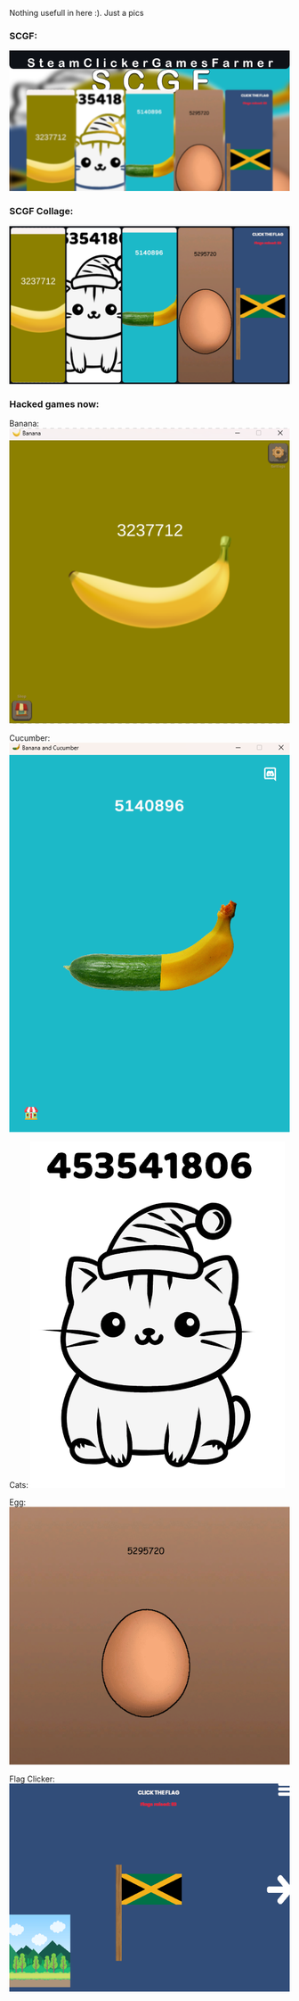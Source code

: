 Nothing usefull in here :). Just a pics


### SCGF:
![SCGF](https://raw.githubusercontent.com/Aksel911/SCGF/main/git-pics/scgf.png)


### SCGF Collage:
![SCGF](https://raw.githubusercontent.com/Aksel911/SCGF/main/git-pics/scgf-collage.png)


### Hacked games now:

Banana:
![SCGF](https://raw.githubusercontent.com/Aksel911/SCGF/main/git-pics/Banana.png)

Cucumber:
![SCGF](https://raw.githubusercontent.com/Aksel911/SCGF/main/git-pics/Cucumber.png)

Cats:
![SCGF](https://raw.githubusercontent.com/Aksel911/SCGF/main/git-pics/Cats.png)

Egg:
![SCGF](https://raw.githubusercontent.com/Aksel911/SCGF/main/git-pics/Egg.png)

Flag Clicker:
![SCGF](https://raw.githubusercontent.com/Aksel911/SCGF/main/git-pics/Flag.png)